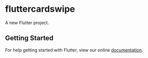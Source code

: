 # fluttercardswipe

A new Flutter project.

## Getting Started

For help getting started with Flutter, view our online
[documentation](http://flutter.io/).
